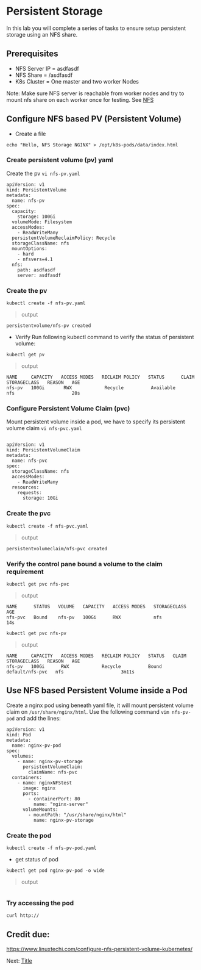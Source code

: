 # Persistent Storage

In this lab you will complete a series of tasks to ensure setup persistent storage using an NFS share.

## Prerequisites
* NFS Server IP = asdfasdf
* NFS Share = /asdfasdf
* K8s Cluster = One master and two worker Nodes

Note: Make sure NFS server is reachable from worker nodes and try to mount nfs share on each worker once for testing.
See [NFS](https://github.com/jazzlyj/procedures/blob/main/nfs.md)



## Configure NFS based PV (Persistent Volume)
* Create a file
```
echo "Hello, NFS Storage NGINX" > /opt/k8s-pods/data/index.html
```

### Create persistent volume (pv) yaml
Create the pv `vi nfs-pv.yaml`

```
apiVersion: v1
kind: PersistentVolume
metadata:
  name: nfs-pv
spec:
  capacity:
    storage: 100Gi
  volumeMode: Filesystem
  accessModes:
    - ReadWriteMany
  persistentVolumeReclaimPolicy: Recycle
  storageClassName: nfs
  mountOptions:
    - hard
    - nfsvers=4.1
  nfs:
    path: asdfasdf
    server: asdfasdf

```

### Create the pv

```
kubectl create -f nfs-pv.yaml
```

> output

```
persistentvolume/nfs-pv created
```


* Verify
Run following kubectl command to verify the status of persistent volume:
```
kubectl get pv
```

> output

```
NAME     CAPACITY   ACCESS MODES   RECLAIM POLICY   STATUS      CLAIM   STORAGECLASS   REASON   AGE
nfs-pv   100Gi       RWX            Recycle          Available           nfs                     20s
```



### Configure Persistent Volume Claim (pvc)
Mount persistent volume inside a pod, we have to specify its persistent volume claim
`vi nfs-pvc.yaml`
```

apiVersion: v1
kind: PersistentVolumeClaim
metadata:
  name: nfs-pvc
spec:
  storageClassName: nfs
  accessModes:
    - ReadWriteMany
  resources:
    requests:
      storage: 10Gi

```


### Create the pvc
```
kubectl create -f nfs-pvc.yaml
```



> output

```
persistentvolumeclaim/nfs-pvc created
```


### Verify the control pane bound a volume to the claim requirement
```
kubectl get pvc nfs-pvc
```

> output

```
NAME      STATUS   VOLUME   CAPACITY   ACCESS MODES   STORAGECLASS   AGE
nfs-pvc   Bound    nfs-pv   100Gi      RWX            nfs            14s
```


```
kubectl get pvc nfs-pv
```

> output
```
NAME     CAPACITY   ACCESS MODES   RECLAIM POLICY   STATUS   CLAIM             STORAGECLASS   REASON   AGE
nfs-pv   100Gi      RWX            Recycle          Bound    default/nfs-pvc   nfs                     3m11s
```


## Use NFS based Persistent Volume inside a Pod
Create a nginx pod using beneath yaml file, it will mount persistent volume claim on 
`/usr/share/nginx/html`. Use the following command `vim nfs-pv-pod` and add the lines:

```
apiVersion: v1
kind: Pod
metadata:
  name: nginx-pv-pod
spec:
  volumes:
    - name: nginx-pv-storage
      persistentVolumeClaim:
        claimName: nfs-pvc
  containers:
    - name: nginxNFStest
      image: nginx
      ports:
        - containerPort: 80
          name: "nginx-server"
      volumeMounts:
        - mountPath: "/usr/share/nginx/html"
          name: nginx-pv-storage

```


### Create the pod
```
kubectl create -f nfs-pv-pod.yaml
```

* get status of pod
```
kubectl get pod nginx-pv-pod -o wide
```

> output

```

```


### Try accessing the pod
```
curl http://
```





## Credit due:
https://www.linuxtechi.com/configure-nfs-persistent-volume-kubernetes/


Next: [Title](file.md)
